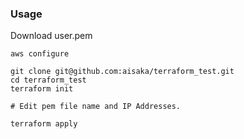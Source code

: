 ### Usage

Download user.pem

```
aws configure

git clone git@github.com:aisaka/terraform_test.git
cd terraform_test
terraform init

# Edit pem file name and IP Addresses.

terraform apply
```
